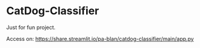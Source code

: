 # CatDog-Classifier
Just for fun project.

Access on: https://share.streamlit.io/pa-blan/catdog-classifier/main/app.py